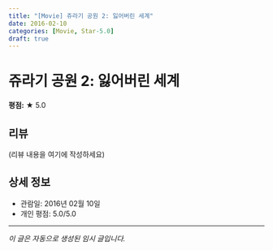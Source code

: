 ```yaml
---
title: "[Movie] 쥬라기 공원 2: 잃어버린 세계"
date: 2016-02-10
categories: [Movie, Star-5.0]
draft: true
---
```


# 쥬라기 공원 2: 잃어버린 세계

**평점:** ★ 5.0

## 리뷰

(리뷰 내용을 여기에 작성하세요)

## 상세 정보

- 관람일: 2016년 02월 10일
- 개인 평점: 5.0/5.0

---

*이 글은 자동으로 생성된 임시 글입니다.*

